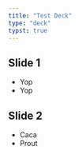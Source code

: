 ```yaml
---
title: "Test Deck"
type: "deck"
typst: true
---
```


## Slide 1

- Yop
- Yop

## Slide 2

- Caca
- Prout


